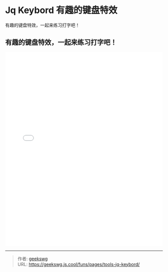 # Jq Keybord 有趣的键盘特效

有趣的键盘特效，一起来练习打字吧！
<!--more-->
<!DOCTYPE html>
<html lang="zh">

<head>
  <meta charset="UTF-8">
  <meta name="viewport" content="width=device-width, initial-scale=1.0">
  <title>html -title</title>
  <style>
    
  </style>
</head>
<body>
  <h2>有趣的键盘特效，一起来练习打字吧！</h2>
  <iframe allowtransparency="true" frameborder="0" width="100%" height="620px" scrolling="no" src="/html/tools/jquery-cool-keyboard/index.html"></iframe>
</body>
</html>

---

> 作者: [geekswg](https://github.com/geekswg)  
> URL: https://geekswg.js.cool/funs/pages/tools-jq-keybord/  

